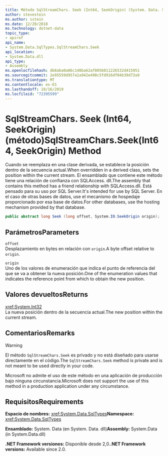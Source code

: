 ```yaml
---
title: Método SqlStreamChars. Seek (Int64, SeekOrigin) (System. Data. SqlTypes)
author: stevestein
ms.author: sstein
ms.date: 12/20/2018
ms.technology: dotnet-data
topic_type:
- apiref
api_name:
- System.Data.SqlTypes.SqlStreamChars.Seek
api_location:
- System.Data.dll
api_type:
- Assembly
ms.openlocfilehash: db8aba0a86c140ba62af8056011226532d415951
ms.sourcegitcommit: 2e95559d957a1a942e490c5fd916df04b39d73a9
ms.translationtype: MT
ms.contentlocale: es-ES
ms.lasthandoff: 10/16/2019
ms.locfileid: "72395599"
---
```

# <a name="sqlstreamcharsseekint64-seekorigin-method"></a><span data-ttu-id="4ce0d-102">SqlStreamChars. Seek (Int64, SeekOrigin) (método)</span><span class="sxs-lookup"><span data-stu-id="4ce0d-102">SqlStreamChars.Seek(Int64, SeekOrigin) Method</span></span>

<span data-ttu-id="4ce0d-103">Cuando se reemplaza en una clase derivada, se establece la posición dentro de la secuencia actual.</span><span class="sxs-lookup"><span data-stu-id="4ce0d-103">When overridden in a derived class, sets the position within the current stream.</span></span> <span data-ttu-id="4ce0d-104">El ensamblado que contiene este método tiene una relación de confianza con SQLAccess. dll.</span><span class="sxs-lookup"><span data-stu-id="4ce0d-104">The assembly that contains this method has a friend relationship with SQLAccess.dll.</span></span> <span data-ttu-id="4ce0d-105">Está pensado para su uso por SQL Server.</span><span class="sxs-lookup"><span data-stu-id="4ce0d-105">It's intended for use by SQL Server.</span></span> <span data-ttu-id="4ce0d-106">En el caso de otras bases de datos, use el mecanismo de hospedaje proporcionado por esa base de datos.</span><span class="sxs-lookup"><span data-stu-id="4ce0d-106">For other databases, use the hosting mechanism provided by that database.</span></span>

```csharp
public abstract long Seek (long offset, System.IO.SeekOrigin origin);
```

## <a name="parameters"></a><span data-ttu-id="4ce0d-107">Parámetros</span><span class="sxs-lookup"><span data-stu-id="4ce0d-107">Parameters</span></span>

`offset`\
<span data-ttu-id="4ce0d-108">Desplazamiento en bytes en relación con `origin`.</span><span class="sxs-lookup"><span data-stu-id="4ce0d-108">A byte offset relative to `origin`.</span></span>

`origin`\
<span data-ttu-id="4ce0d-109">Uno de los valores de enumeración que indica el punto de referencia del que se va a obtener la nueva posición.</span><span class="sxs-lookup"><span data-stu-id="4ce0d-109">One of the enumeration values that indicates the reference point from which to obtain the new position.</span></span>

## <a name="returns"></a><span data-ttu-id="4ce0d-110">Valores devueltos</span><span class="sxs-lookup"><span data-stu-id="4ce0d-110">Returns</span></span>

<xref:System.Int32>\
<span data-ttu-id="4ce0d-111">La nueva posición dentro de la secuencia actual.</span><span class="sxs-lookup"><span data-stu-id="4ce0d-111">The new position within the current stream.</span></span>

## <a name="remarks"></a><span data-ttu-id="4ce0d-112">Comentarios</span><span class="sxs-lookup"><span data-stu-id="4ce0d-112">Remarks</span></span>

> [!WARNING]
> <span data-ttu-id="4ce0d-113">El método `SqlStreamChars.Seek` es privado y no está diseñado para usarse directamente en el código.</span><span class="sxs-lookup"><span data-stu-id="4ce0d-113">The `SqlStreamChars.Seek` method is private and is not meant to be used directly in your code.</span></span>
>
> <span data-ttu-id="4ce0d-114">Microsoft no admite el uso de este método en una aplicación de producción bajo ninguna circunstancia.</span><span class="sxs-lookup"><span data-stu-id="4ce0d-114">Microsoft does not support the use of this method in a production application under any circumstance.</span></span>

## <a name="requirements"></a><span data-ttu-id="4ce0d-115">Requisitos</span><span class="sxs-lookup"><span data-stu-id="4ce0d-115">Requirements</span></span>

<span data-ttu-id="4ce0d-116">**Espacio de nombres:** <xref:System.Data.SqlTypes></span><span class="sxs-lookup"><span data-stu-id="4ce0d-116">**Namespace:** <xref:System.Data.SqlTypes></span></span>

<span data-ttu-id="4ce0d-117">**Ensamblado:** System. Data (en System. Data. dll)</span><span class="sxs-lookup"><span data-stu-id="4ce0d-117">**Assembly:** System.Data (in System.Data.dll)</span></span>

<span data-ttu-id="4ce0d-118">**.NET Framework versiones:** Disponible desde 2,0.</span><span class="sxs-lookup"><span data-stu-id="4ce0d-118">**.NET Framework versions:** Available since 2.0.</span></span>
